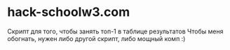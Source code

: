 # hack-schoolw3.com
Скрипт для того, чтобы занять топ-1 в таблице результатов
Чтобы меня обогнать, нужен либо другой скрипт, либо мощный комп :)
